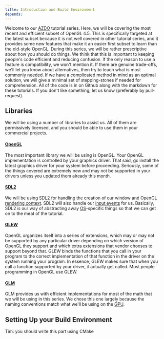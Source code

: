 ```yaml
---
title: Introduction and Build Environment
depends:
---
```


Welcome to our [AZDO](http://gdcvault.com/play/1020791/ "Approaching Zero Driver Overhead") tutorial series.  Here, we will be covering the most recent and efficient subset of OpenGL 4.5.  This is specifically targeted at the latest subset because it is not well covered in other tutorial series, and it provides some new features that make it an easier first subset to learn than the old-style OpenGL.  During this series, we will be rather prescriptive about how you should do things.  We think that this is important to keeping people's code efficient and reducing confusion.  If the only reason to use a feature is compatibility, we won't mention it.  If there are genuine trade-offs, we'll let you know about alternatives, then try to teach what is most commonly needed.  If we have a complicated method in mind as an optimal solution, we will give a minimal set of stepping-stones if needed for comprehension.  All of the code is in on Github along with the markdown for these tutorials.  If you don't like something, let us know (preferably by pull-request).

Libraries
---------
We will be using a number of libraries to assist us.  All of them are permissively licensed, and you should be able to use them in your commercial projects.

#### [OpenGL](https://www.opengl.org/wiki/Getting_Started "OpenGL Getting Started Guide")
The most important library we will be using is OpenGL.  Your OpenGL implementation is controlled by your graphics driver. That said, go install the latest graphics driver for your system before proceeding. Seriously, some of the things covered are extremely new and may not be supported in your drivers unless you updated them already this month.

#### [SDL2](http://libsdl.org/ "Simple DirectMedia Layer")
We will be using SDL2 for handling the creation of our window and OpenGL [rendering context](# "The place in the window where OpenGL draws all of the pretty pictures. Yes, 'Pretty Pictures' is a technical term.").  SDL2 will also handle our [input events](# "key presses, mouse movement, etc") for us.  Basically, SDL2 is our way of abstracting away [OS](# "Operating system")-specific things so that we can get on to the meat of the tutorial.

#### [GLEW](http://glew.sourceforge.net/ "The OpenGL Extension Wrangler Library")
OpenGL organizes itself into a series of extensions, which may or may not be supported by any particular driver depending on which version of OpenGL they support and which extra extensions that vendor chooses to support beyond that.  GLEW binds the functions that you call in your program to the correct implementation of that function in the driver on the system running your program.  In essence, GLEW makes sure that when you call a function supported by your driver, it actually get called.  Most people programming in OpenGL use GLEW.

#### [GLM](http://glm.g-truc.net/ "OpenGL Mathematics")
GLM provides us with efficient implementations for most of the math that we will be using in this series. We chose this one largely because the naming conventions match what we'll be using on the [GPU](# "Graphics Processing Unit. IE: graphics card. I admit it, I'm just having fun with hover-text.").

Setting Up your Build Environment
---------------------------------
Tim: you should write this part using CMake
